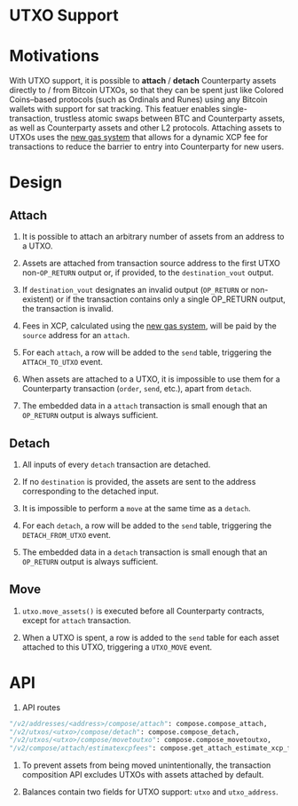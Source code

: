 # UTXO Support

# Motivations

With UTXO support, it is possible to **attach** / **detach** Counterparty assets directly to / from Bitcoin UTXOs, so that they can be spent just like Colored Coins–based protocols (such as Ordinals and Runes) using any Bitcoin wallets with support for sat tracking. This featuer enables single-transaction, trustless atomic swaps between BTC and Counterparty assets, as well as Counterparty assets and other L2 protocols. Attaching assets to UTXOs uses the [new gas system](gas-system.md) that allows for a dynamic XCP fee for transactions to reduce the barrier to entry into Counterparty for new users.

# Design

## Attach

1. It is possible to attach an arbitrary number of assets from an address to a UTXO.

1. Assets are attached from transaction source address to the first UTXO non-`OP_RETURN` output or, if provided, to the `destination_vout` output.

1. If `destination_vout` designates an invalid output (`OP_RETURN` or non-existent) or if the transaction contains only a single OP_RETURN output, the transaction is invalid.

1. Fees in XCP, calculated using the [new gas system](gas-system.md), will be paid by the `source` address for an `attach`.

1. For each `attach`, a row will be added to the `send` table, triggering the `ATTACH_TO_UTXO` event.

1. When assets are attached to a UTXO, it is impossible to use them for a Counterparty transaction (`order`, `send`, etc.), apart from `detach`.

1. The embedded data in a `attach` transaction is small enough that an `OP_RETURN` output is always sufficient.


## Detach

1. All inputs of every `detach` transaction are detached.

1. If no `destination` is provided, the assets are sent to the address corresponding to the detached input.

1. It is impossible to perform a `move` at the same time as a `detach`.

1. For each `detach`, a row will be added to the `send` table, triggering the `DETACH_FROM_UTXO` event.

1. The embedded data in a `detach` transaction is small enough that an `OP_RETURN` output is always sufficient.


## Move

1. `utxo.move_assets()` is executed before all Counterparty contracts, except for `attach` transaction.

1. When a UTXO is spent, a row is added to the `send` table for each asset attached to this UTXO, triggering a `UTXO_MOVE` event.


# API

1. API routes

```python
"/v2/addresses/<address>/compose/attach": compose.compose_attach,
"/v2/utxos/<utxo>/compose/detach": compose.compose_detach,
"/v2/utxos/<utxo>/compose/movetoutxo": compose.compose_movetoutxo,
"/v2/compose/attach/estimatexcpfees": compose.get_attach_estimate_xcp_fee,
```

1. To prevent assets from being moved unintentionally, the transaction composition API excludes UTXOs with assets attached by default.

1. Balances contain two fields for UTXO support: `utxo` and `utxo_address`.
